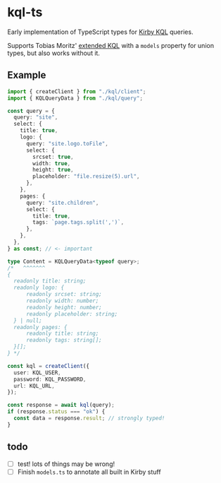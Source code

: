 # kql-ts

Early implementation of TypeScript types for [Kirby KQL](https://github.com/getkirby/kql) queries.

Supports Tobias Moritz' [extended KQL](https://github.com/getkirby/kql/issues/45) with a `models` property for union types, but also works without it.

## Example

```ts
import { createClient } from "./kql/client";
import { KQLQueryData } from "./kql/query";

const query = {
  query: "site",
  select: {
    title: true,
    logo: {
      query: "site.logo.toFile",
      select: {
        srcset: true,
        width: true,
        height: true,
        placeholder: "file.resize(5).url",
      },
    },
    pages: {
      query: "site.children",
      select: {
        title: true,
        tags: `page.tags.split(',')`,
      },
    },
  },
} as const; // <- important

type Content = KQLQueryData<typeof query>;
/*   ^^^^^^^
{
  readonly title: string;
  readonly logo: {
      readonly srcset: string;
      readonly width: number;
      readonly height: number;
      readonly placeholder: string;
  } | null;
  readonly pages: {
      readonly title: string;
      readonly tags: string[];
  }[];
} */

const kql = createClient({
  user: KQL_USER,
  password: KQL_PASSWORD,
  url: KQL_URL,
});

const response = await kql(query);
if (response.status === "ok") {
  const data = response.result; // strongly typed!
}
```

## todo

- [ ] test! lots of things may be wrong!
- [ ] Finish `models.ts` to annotate all built in Kirby stuff
